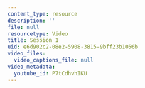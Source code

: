 ```yaml
---
content_type: resource
description: ''
file: null
resourcetype: Video
title: Session 1
uid: e6d902c2-08e2-5908-3815-9bff23b1056b
video_files:
  video_captions_file: null
video_metadata:
  youtube_id: P7tCdhvhIKU
---
```

